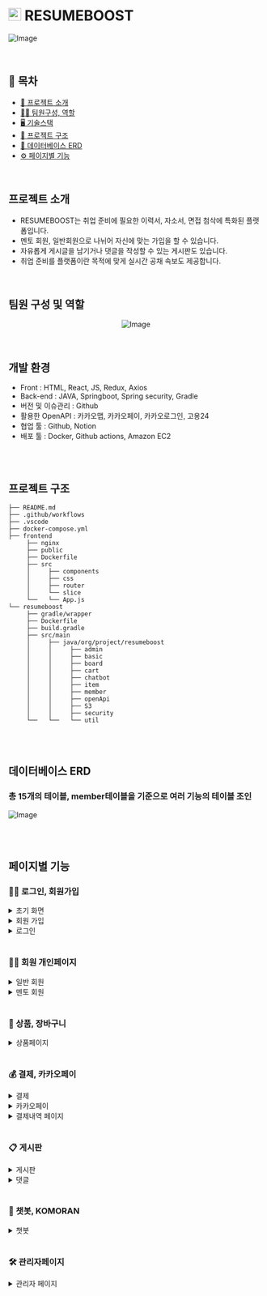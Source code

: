 #  <img src="frontend/public/favicon2.ico" width="25px">  RESUMEBOOST

![Image](https://github.com/user-attachments/assets/e4bcc848-5ce9-4859-97a4-7d890e75a035)



<br>

## 📌 목차

+ [🔎  프로젝트 소개](#프로젝트-소개)
+ [👨‍💼  팀원구성, 역할](#팀원-구성-및-역할)
+ [🖥  기술스택](#개발-환경)
+ [📄  프로젝트 구조](#프로젝트-구조)
+ [📄  데이터베이스 ERD](#데이터베이스-ERD)
+ [⚙  페이지별 기능](#페이지별-기능)
<br>

## 프로젝트 소개

- RESUMEBOOST는 취업 준비에 필요한 이력서, 자소서, 면접 첨삭에 특화된 플랫폼입니다.
- 멘토 회원, 일반회원으로 나뉘어 자신에 맞는 가입을 할 수 있습니다.
- 자유롭게 게시글을 남기거나 댓글을 작성할 수 있는 게시판도 있습니다.
- 취업 준비를 플랫폼이란 목적에 맞게 실시간 공채 속보도 제공합니다.

<br>

## 팀원 구성 및 역할

<div align="center">

![Image](https://github.com/user-attachments/assets/cea7f7e5-d6a1-4b9f-83f4-cd2a72943448)

</div>

<br>

## 개발 환경

- Front : HTML, React, JS, Redux, Axios
- Back-end : JAVA, Springboot, Spring security, Gradle
- 버전 및 이슈관리 : Github
- 활용한 OpenAPI : 카카오맵, 카카오페이, 카카오로그인, 고용24
- 협업 툴 : Github, Notion
- 배포 툴 : Docker, Github actions, Amazon EC2
<br>



<br>

## 프로젝트 구조

```
├── README.md
├── .github/workflows
├── .vscode
├── docker-compose.yml
├── frontend
     ├── nginx
     ├── public
     ├── Dockerfile
     ├── src
     │     ├── components
     │     ├── css
     │     ├── router
     │     └── slice
     └──   └── App.js
└── resumeboost
     ├── gradle/wrapper
     ├── Dockerfile
     ├── build.gradle
     ├── src/main
     │     ├── java/org/project/resumeboost
     │     │     ├── admin
     │     │     ├── basic
     │     │     ├── board
     │     │     ├── cart
     │     │     ├── chatbot
     │     │     ├── item
     │     │     ├── member
     │     │     ├── openApi
     │     │     ├── S3
     │     │     ├── security
     └──   └──   └── util
```

<br>

<br>

## 데이터베이스 ERD
### 총 15개의 테이블, member테이블을 기준으로 여러 기능의 테이블 조인
![Image](https://github.com/user-attachments/assets/5360e9e5-3886-46c2-8c36-1677e2e90391)

<br>
<br>

## 페이지별 기능

### 🙎‍♂️ 로그인, 회원가입

<details>
<summary>초기 화면</summary>

<br>
  
- 플랫폼 접속 초기화면으로 목적에 맞게 회원가입할 수 있습니다.
- 비로그인시 메인페이지와 커뮤니티를 볼 수 있습니다.

![Image](https://github.com/user-attachments/assets/44f948eb-2a0a-4f02-b08a-cdf14916c3fc)

</details>

<details>
<summary>회원 가입</summary>

<br>
    
- 일반회원과 멘토회원을 선택해 가입할 수 있습니다.
- 이메일 주소를 입력하면 입력창에서 바로 유효성 검사가 진행되고 통과하지 못한 경우 경고 문구가 입력창 하단에 표시됩니다.
- 이메일 주소의 형식이 유효하지 않거나 이미 가입된 이메일일 경우 입력창 하단에 경고 문구가 나타납니다.
- 닉네임과 전화번호 또한 중복확인과 유효성검사 후 입력창 하단에 경고 문구가 나타납니다.
- 작성이 완료된 후, 유효성 검사가 통과된 경우 다음 회원가입 버튼이 활성화되며, 버튼을 클릭하면 로그인페이지로 이동합니다.

![Image](https://github.com/user-attachments/assets/058a5747-18f6-4e72-b892-6d8c0bd1ac90)

</details>

<details>
<summary>로그인</summary>

<br>
   
- 이메일과 비밀번호를 입력한 후 DB에서 회원 존재여부를 확인 후 로그인이 진행됩니다.
- 카카오 소셜로그인으로 로그인할 시 처음 로그인한 경우라면 회원정보 추가작성 페이지로 이동하고, 아닐 시 바로 로그인이 진행됩니다.
- 일반로그인과 카카오로그인 모두 JWT를 발급 후 React 쿠키에 저장해 로그인상태와 사용자 인증을 합니다.
- 로그인을 한 후 메인페이지로 이동합니다.


![Image](https://github.com/user-attachments/assets/3f4b2681-8be0-491e-b2ff-7237b1da18f1)

</details>

<br>

### 🙎‍♂️ 회원 개인페이지

<details>
<summary>일반 회원</summary>

<br>
  
- 자신의 정보를 확인할 수 있고, 수정 및 프로필 이미지 추가,변경을 할 수 있습니다.
- 나의 게시글,댓글,리뷰를 볼 수 있고 구매한 상품내역을 확인할 수 있습니다.
- 각각 컴포넌트를 만들어 관리되고, 왼쪽에 li를 클릭 시 렌더링 되도록 useEfect를 활용해 구현했습니다.

![Image](https://github.com/user-attachments/assets/c8320f43-79cf-4059-a570-d16451d73cae)

</details>

<details>
<summary>멘토 회원</summary>

<br>
  
- 일반 회원과 마찬가지로 개인정보를 수정할 수 있습니다.
- 멘토 회원은 구매내역 대신 내가 등록한 상품과 상품등록을 확인할 수 있습니다.

![Image](https://github.com/user-attachments/assets/f90a1582-fabb-4d90-8794-9ddda0665d6e)

</details>

<br>

### 🛒 상품, 장바구니

<details>
<summary>상품페이지</summary>

<br>
   
- 멘토회원이 등록한 상품을 볼 수 있으며 가격과 카테고리를 확인할 수 있습니다.
- 원하는 상품을 장바구니에 담을 수 있고, 장바구니에 담을 시 데이터베이스에 장바구니정보를 저장합니다.
- Redux slice를 이용해 백엔드 서버에서 장바구니 정보를 가져오고 아이템 선택,전체삭제를 할 수 있습니다.

![Image](https://github.com/user-attachments/assets/fef0e087-9542-4f1c-8555-6e689f9df0d5)

</details>
<br>

### 💰 결제, 카카오페이

<details>
<summary>결제</summary>

<br>
   
- 결제페이지는 총 3단계로 나뉘어 있으며, 각 단계별 컴포넌트로 구분하여 관리했습니다.
- useState로 단계별 상태를 관리해 각 단계로 이동할 수 있고, 주문자의 정보확인, 결제방법 선택, 결제완료로 구분됩니다.
- 결제정보는 데이터베이스에 저장되며, 결제 성공 시 장바구니 데이터와, 장바구니 Slice 아이템이 삭제됩니다.

![Image](https://github.com/user-attachments/assets/d996af72-08a5-4d9f-aea6-fbe6f6cac506)

</details>

<details>
<summary>카카오페이</summary>

<br>
   
- 2단계에서 카카오페이를 선택할 시 카카오페이 API에서 제공하는 결제페이지로 이동한 후, 모바일로 결제를 진행합니다.
- 결제방법이 카카오페이로 데이터베이스에 저장되며, 마찬가지로 장바구니 데이터를 삭제합니다.

![Image](https://github.com/user-attachments/assets/911dce44-bf79-42f2-a2dd-b4e2816fc498)

</details>

<details>
<summary>결제내역 페이지</summary>

<br>
   
- 결제내역 페이지에서는 결제한 목록들을 볼 수 있고, 결제 수단별, 시간별 정렬기능을 구현했습니다.
<br>
- 밑에 영상은 결제 기능의 풀영상입니다. 

![Image](https://github.com/user-attachments/assets/2021c2ce-a856-44ae-8396-56c730f2b97b)

</details>

<br>

### 📋 게시판

<details>
<summary>게시판</summary>

<br>
   
- 왼쪽 프로필 영역은 로그인시 저장된 쿠키를 가져와서 로그인 상태를 구분해 구현했습니다.
- 게시글 목록은 페이지으로 구현되어있습니다.
- 모든 회원이 작성한 게시글을 볼 수 있으며, 작성된 글의 카테고리별 정렬기능을 통해 볼 수 있습니다.
- 게시글 수정과 삭제는 내가 작성한 글만 가능하고, 게시글 작성 시 카테고리 선택을 모달창 형식으로 나타내 모달창의 상태를 useState로 관리합니다.

<br>
- 게시글 작성
  
![Image](https://github.com/user-attachments/assets/7a44d0d6-e201-4fa2-abbd-fb89a5b5da9b)

<br>
- 게시글 열람

![Image](https://github.com/user-attachments/assets/40e0e84e-4074-476e-96c5-8a1f71d05b3c)

</details>

<details>
<summary>댓글</summary>

<br>
   
- 게시판과 마찬가지로 댓글의 수정,삭제도 본인의 글만 가능합니다.
- 댓글 목록을 페이징으로 구현하여 사용자가 보기 편리하게 구현했습니다.

![Image](https://github.com/user-attachments/assets/c043590e-1bf2-4ad2-8cc1-796553f53b6d)

</details>
<br>

### 🤖 챗봇, KOMORAN

<details>
<summary>챗봇</summary>

<br>
   
- 코모란 형태소 분석기를 활용하여 사용자가 검색한 키워드를 확인 후 데이터를 제공합니다.
- 일반 페이지의 레이아웃 위에 나타납니다.

![Image](https://github.com/user-attachments/assets/34204640-6cdf-458a-a439-2ddc387108cf)

</details>
<br>

### 🛠️ 관리자페이지

<details>
<summary>관리자 페이지</summary>

<br>

- 일반 페이지와 구분되도록 레이아웃을 변경해 헤더대신 왼쪽 메뉴바가 나타납니다
- 관리자 페이지는 회원,상품,결제 등 항목별로 페이지로 나뉘고 왼쪽에 메뉴를 클릭 시 각 페이지가 렌더링됩니다.
- 각 페이지는 목록이 페이징으로 구현되었고, 기본적인 CRUD가 전부 가능합니다.

![Image](https://github.com/user-attachments/assets/d8d19f7f-cce5-489d-aafc-d642150a486e)

</details>


